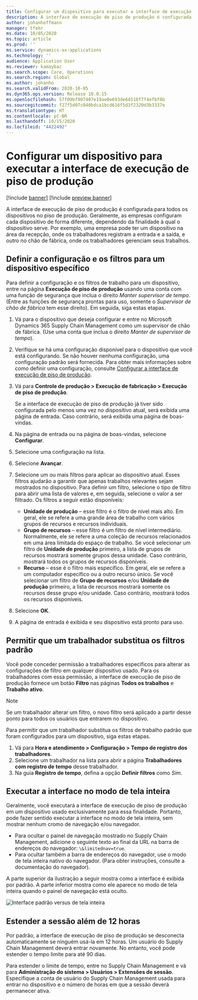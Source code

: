 ```yaml
---
title: Configurar um dispositivo para executar a interface de execução de piso de produção
description: A interface de execução de piso de produção é configurada para todos os dispositivos no piso de produção. Geralmente, as empresas configuram cada dispositivo de forma diferente, dependendo da finalidade à qual o dispositivo serve. Por exemplo, uma empresa pode ter um dispositivo na área da recepção, onde os trabalhadores registram a entrada e a saída, e outro no chão de fábrica, onde os trabalhadores gerenciam seus trabalhos.
author: johanhoffmann
manager: tfehr
ms.date: 10/05/2020
ms.topic: article
ms.prod: ''
ms.service: dynamics-ax-applications
ms.technology: ''
audience: Application User
ms.reviewer: kamaybac
ms.search.scope: Core, Operations
ms.search.region: Global
ms.author: johanho
ms.search.validFrom: 2020-10-05
ms.dyn365.ops.version: Release 10.0.15
ms.openlocfilehash: 57f09bf907407e19ae0e693de64510f7f4efbf0b
ms.sourcegitcommit: f27f5d07c040bdca1bcd616f5d3f2320d3b3337e
ms.translationtype: HT
ms.contentlocale: pt-BR
ms.lasthandoff: 10/15/2020
ms.locfileid: "4422492"
---
```

# <a name="set-up-a-device-to-run-the-production-floor-execution-interface"></a>Configurar um dispositivo para executar a interface de execução de piso de produção

[!include [banner](../includes/banner.md)]
[!include [preview banner](../includes/preview-banner.md)]

A interface de execução de piso de produção é configurada para todos os dispositivos no piso de produção. Geralmente, as empresas configuram cada dispositivo de forma diferente, dependendo da finalidade à qual o dispositivo serve. Por exemplo, uma empresa pode ter um dispositivo na área da recepção, onde os trabalhadores registram a entrada e a saída, e outro no chão de fábrica, onde os trabalhadores gerenciam seus trabalhos.

## <a name="set-the-configuration-and-filters-for-a-specific-device"></a>Definir a configuração e os filtros para um dispositivo específico

Para definir a configuração e os filtros de trabalho para um dispositivo, entre na página **Execução de piso de produção** usando uma conta com uma função de segurança que inclua o direito *Manter supervisor de tempo*. (Entre as funções de segurança prontas para uso, somente o *Supervisor de chão de fábrica* tem esse direito). Em seguida, siga estas etapas.

1. Vá para o dispositivo que deseja configurar e entre no Microsoft Dynamics 365 Supply Chain Management como um supervisor de chão de fábrica. (Use uma conta que inclua o direito *Manter de supervisor de tempo*).
1. Verifique se há uma configuração disponível para o dispositivo que você está configurando. Se não houver nenhuma configuração, uma configuração padrão será fornecida. Para obter mais informações sobre como definir uma configuração, consulte [Configurar a interface de execução de piso de produção](production-floor-execution-configure.md).
1. Vá para **Controle de produção \> Execução de fabricação \> Execução de piso de produção**.

    Se a interface de execução de piso de produção já tiver sido configurada pelo menos uma vez no dispositivo atual, será exibida uma página de entrada. Caso contrário, será exibida uma página de boas-vindas.

1. Na página de entrada ou na página de boas-vindas, selecione **Configurar**.
1. Selecione uma configuração na lista.
1. Selecione **Avançar**.
1. Selecione um ou mais filtros para aplicar ao dispositivo atual. Esses filtros ajudarão a garantir que apenas trabalhos relevantes sejam mostrados no dispositivo. Para definir um filtro, selecione o tipo de filtro para abrir uma lista de valores e, em seguida, selecione o valor a ser filtrado. Os filtros a seguir estão disponíveis:

    - **Unidade de produção** – esse filtro é o filtro de nível mais alto. Em geral, ele se refere a uma grande área de trabalho com vários grupos de recursos e recursos individuais.
    - **Grupo de recursos** – esse filtro é um filtro de nível intermediário. Normalmente, ele se refere a uma coleção de recursos relacionados em uma área limitada do espaço de trabalho. Se você selecionar um filtro de **Unidade de produção** primeiro, a lista de grupos de recursos mostrará somente grupos dessa unidade. Caso contrário, mostrará todos os grupos de recursos disponíveis.
    - **Recurso** – esse é o filtro mais específico. Em geral, ele se refere a um computador específico ou a outro recurso único. Se você selecionar um filtro de **Grupo de recursos** e/ou **Unidade de produção** primeiro, a lista de recursos mostrará somente os recursos desse grupo e/ou unidade. Caso contrário, mostrará todos os recursos disponíveis.

1. Selecione **OK**.
1. A página de entrada é exibida e seu dispositivo está pronto para uso.

## <a name="allow-a-worker-to-override-the-default-filters"></a>Permitir que um trabalhador substitua os filtros padrão

Você pode conceder permissão a trabalhadores específicos para alterar as configurações de filtro em qualquer dispositivo usado. Para os trabalhadores com essa permissão, a interface de execução de piso de produção fornece um botão **Filtro** nas páginas **Todos os trabalhos** e **Trabalho ativo**.

> [!NOTE]
> Se um trabalhador alterar um filtro, o novo filtro será aplicado a partir desse ponto para todos os usuários que entrarem no dispositivo.

Para permitir que um trabalhador substitua os filtros de trabalho padrão que foram configurados para um dispositivo, siga estas etapas.

1. Vá para **Hora e atendimento \> Configuração \> Tempo de registro dos trabalhadores**.
1. Selecione um trabalhador na lista para abrir a página **Trabalhadores com registro de tempo** desse trabalhador.
1. Na guia **Registro de tempo**, defina a opção **Definir filtros** como *Sim*.

## <a name="run-the-interface-in-full-screen-mode"></a>Executar a interface no modo de tela inteira

Geralmente, você executará a interface de execução de piso de produção em um dispositivo usado exclusivamente para essa finalidade. Portanto, pode fazer sentido executar a interface no modo de tela inteira, sem mostrar nenhum cromo de navegação e/ou navegador.

- Para ocultar o painel de navegação mostrado no Supply Chain Management, adicione o seguinte texto ao final da URL na barra de endereços do navegador: `\&limitednav=true`.
- Para ocultar também a barra de endereços do navegador, use o modo de tela inteira nativo do navegador. (Para obter instruções, consulte a documentação do navegador).

A parte superior da ilustração a seguir mostra como a interface é exibida por padrão. A parte inferior mostra como ele aparece no modo de tela inteira quando o painel de navegação está oculto.

![Interface padrão versus de tela inteira](media/pfei-full-screen.png "Interface padrão versus de tela inteira")

## <a name="extend-the-session-past-12-hours"></a>Estender a sessão além de 12 horas

Por padrão, a interface de execução de piso de produção se desconecta automaticamente se ninguém usá-la em 12 horas. Um usuário do Supply Chain Management deverá entrar novamente. No entanto, você pode estender o tempo limite para até 90 dias.

Para estender o limite de tempo, entre no Supply Chain Management e vá para **Administração do sistema \> Usuários \> Extensões de sessão**. Especifique a conta de usuário do Supply Chain Management usada para entrar no dispositivo e o número de horas em que a sessão deverá permanecer ativa.
